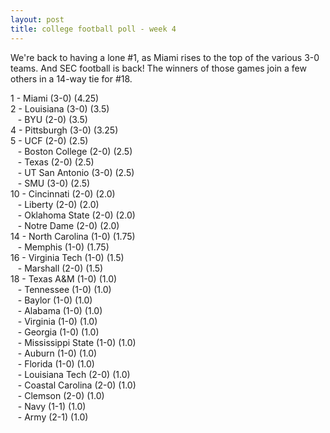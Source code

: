 ```yaml
---
layout: post
title: college football poll - week 4
---
```


We're back to having a lone #1, as Miami rises to the top of the various 3-0
teams.  And SEC football is back!  The winners of those games join a few others in a 14-way tie for #18.

1 - Miami (3-0) (4.25)  
2 - Louisiana (3-0) (3.5)  
&nbsp;&nbsp; - BYU (2-0) (3.5)  
4 - Pittsburgh (3-0) (3.25)  
5 - UCF (2-0) (2.5)  
&nbsp;&nbsp; - Boston College (2-0) (2.5)  
&nbsp;&nbsp; - Texas (2-0) (2.5)  
&nbsp;&nbsp; - UT San Antonio (3-0) (2.5)  
&nbsp;&nbsp; - SMU (3-0) (2.5)  
10 - Cincinnati (2-0) (2.0)  
&nbsp;&nbsp; - Liberty (2-0) (2.0)  
&nbsp;&nbsp; - Oklahoma State (2-0) (2.0)  
&nbsp;&nbsp; - Notre Dame (2-0) (2.0)  
14 - North Carolina (1-0) (1.75)  
&nbsp;&nbsp; - Memphis (1-0) (1.75)  
16 - Virginia Tech (1-0) (1.5)  
&nbsp;&nbsp; - Marshall (2-0) (1.5)  
18 - Texas A&M (1-0) (1.0)  
&nbsp;&nbsp; - Tennessee (1-0) (1.0)  
&nbsp;&nbsp; - Baylor (1-0) (1.0)  
&nbsp;&nbsp; - Alabama (1-0) (1.0)  
&nbsp;&nbsp; - Virginia (1-0) (1.0)  
&nbsp;&nbsp; - Georgia (1-0) (1.0)  
&nbsp;&nbsp; - Mississippi State (1-0) (1.0)  
&nbsp;&nbsp; - Auburn (1-0) (1.0)  
&nbsp;&nbsp; - Florida (1-0) (1.0)  
&nbsp;&nbsp; - Louisiana Tech (2-0) (1.0)  
&nbsp;&nbsp; - Coastal Carolina (2-0) (1.0)  
&nbsp;&nbsp; - Clemson (2-0) (1.0)  
&nbsp;&nbsp; - Navy (1-1) (1.0)  
&nbsp;&nbsp; - Army (2-1) (1.0)  
